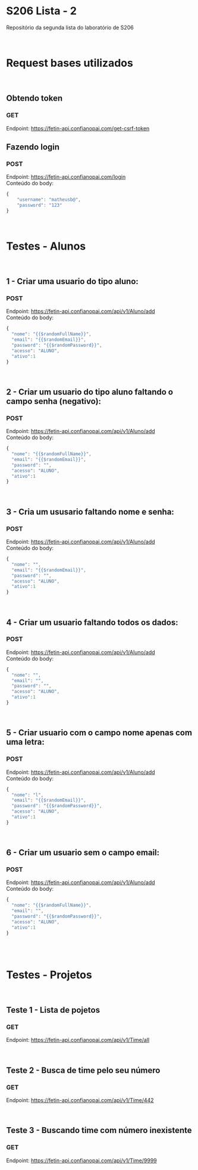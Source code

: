 # S206 Lista - 2
Repositório da segunda lista do laboratório de S206

<br>

# Request bases utilizados

<br>

## Obtendo token
### GET
Endpoint: https://fetin-api.confianopai.com/get-csrf-token

## Fazendo login
### POST
Endpoint: https://fetin-api.confianopai.com/login
<br>
Conteúdo do body:
```javascript
{
    "username": "matheusb@",
    "password": "123"
}
```

<br>

# Testes - Alunos

<br>

## 1 - Criar uma usuario do tipo aluno:
### POST
Endpoint: https://fetin-api.confianopai.com/api/v1/Aluno/add
<br>
Conteúdo do body:
```javascript
{
  "nome": "{{$randomFullName}}",
  "email": "{{$randomEmail}}",
  "password": "{{$randomPassword}}",
  "acesso": "ALUNO",
  "ativo":1
}
```

<br>

## 2 - Criar um usuario do tipo aluno faltando o campo senha (negativo):
### POST
Endpoint: https://fetin-api.confianopai.com/api/v1/Aluno/add
<br>
Conteúdo do body:
```javascript
{
  "nome": "{{$randomFullName}}",
  "email": "{{$randomEmail}}",
  "password": "",
  "acesso": "ALUNO",
  "ativo":1
}
```

<br>

## 3 - Cria um ususario faltando nome e senha:
### POST
Endpoint: https://fetin-api.confianopai.com/api/v1/Aluno/add
<br>
Conteúdo do body:
```javascript
{
  "nome": "",
  "email": "{{$randomEmail}}",
  "password": "",
  "acesso": "ALUNO",
  "ativo":1
}
```

<br>

## 4 - Criar um usuario faltando todos os dados:
### POST
Endpoint: https://fetin-api.confianopai.com/api/v1/Aluno/add
<br>
Conteúdo do body:
```javascript
{
  "nome": "",
  "email": "",
  "password": "",
  "acesso": "ALUNO",
  "ativo":1
}
```

<br>

## 5 - Criar usuario com o campo nome apenas com uma letra:
### POST
Endpoint: https://fetin-api.confianopai.com/api/v1/Aluno/add
<br>
Conteúdo do body:
```javascript
{
  "nome": "l",
  "email": "{{$randomEmail}}",
  "password": "{{$randomPassword}}",
  "acesso": "ALUNO",
  "ativo":1
}
```

<br>

##  6 - Criar um usuario sem o campo email:
### POST
Endpoint: https://fetin-api.confianopai.com/api/v1/Aluno/add
<br>
Conteúdo do body:
```javascript
{
  "nome": "{{$randomFullName}}",
  "email": "",
  "password": "{{$randomPassword}}",
  "acesso": "ALUNO",
  "ativo":1
}
```

<br>
<br>

# Testes - Projetos

<br>

## Teste 1 - Lista de pojetos
### GET
Endpoint: https://fetin-api.confianopai.com/api/v1/Time/all

<br>

## Teste 2 - Busca de time pelo seu número
### GET
Endpoint: https://fetin-api.confianopai.com/api/v1/Time/442

<br>

## Teste 3 - Buscando time com número inexistente
### GET
Endpoint: https://fetin-api.confianopai.com/api/v1/Time/9999

<br>

